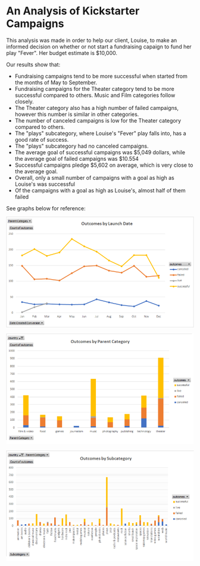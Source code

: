 # An Analysis of Kickstarter Campaigns
This analysis was made in order to help our client, Louise, to make an informed decision on whether or not start a fundraising capaign to fund her play "Fever". Her budget estimate is $10,000.

Our results show that:

- Fundraising campaigns tend to be more successful when started from the months of May to September.
- Fundraising campaigns for the Theater category tend to be more successful compared to others. Music and Film categories follow closely.
- The Theater category also has a high number of failed campaigns, however this number is similar in other categories.
- The number of canceled campaigns is low for the Theater category compared to others.
- The "plays" subcategory, where Louise's "Fever" play falls into, has a good rate of success. 
- The "plays" subcategory had no canceled campaigns.
- The average goal of successful campaigns was $5,049 dollars, while the average goal of failed campaigns was $10.554
- Successful campaigns pledge $5,602 on average, which is very close to the average goal.
- Overall, only a small number of campaigns with a goal as high as Louise's was successful
- Of the campaigns with a goal as high as Louise's, almost half of them failed

See graphs below for reference:

![Outcomes by Launch Date](Outcomes_by_Launch_Date_Chart.png)

![Outcomes by Parent Category](Outcomes_by_Parent_Category_Chart.png)

![Outcomes by Subcategory](Outcomes_by_Subategory_Chart.png)
